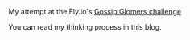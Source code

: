 My attempt at the Fly.io's [Gossip Glomers challenge](https://fly.io/dist-sys/)

<!-- TODO -->

You can read my thinking process in this blog.

